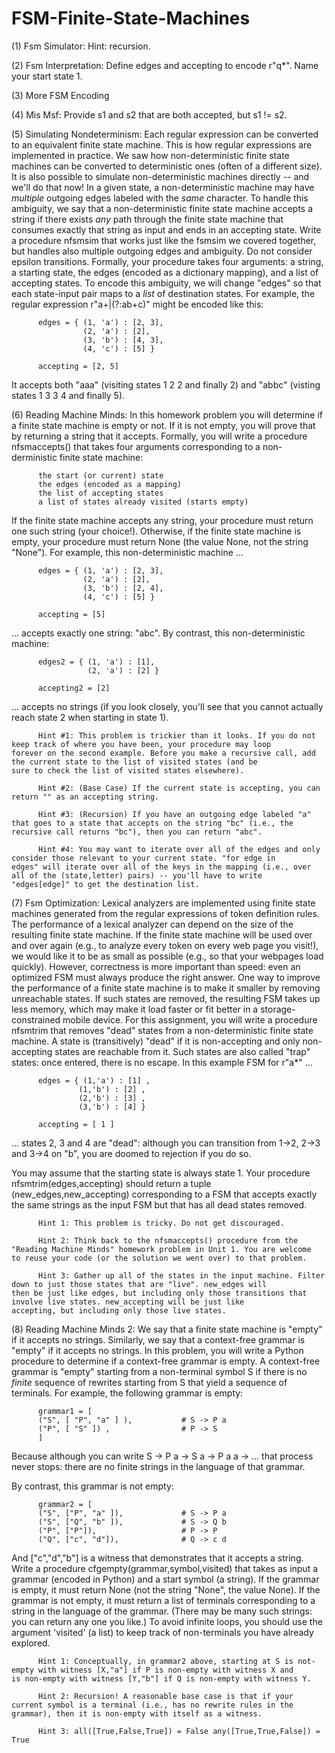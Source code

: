 # FSM-Finite-State-Machines

(1) Fsm Simulator:  Hint: recursion.

(2) Fsm Interpretation:  Define edges and accepting to encode r"q*". Name your start state 1.

(3) More FSM Encoding

(4) Mis Msf:  Provide s1 and s2 that are both accepted, but s1 != s2.

(5) Simulating Nondeterminism:  Each regular expression can be converted to an equivalent finite state machine. This is how regular expressions are implemented in practice. We saw how non-deterministic finite state machines can be converted to deterministic ones (often of a different size). It is also possible to simulate non-deterministic machines directly -- and we'll do that now! In a given state, a non-deterministic machine may have *multiple* outgoing edges labeled with the *same* character. To handle this ambiguity, we say that a non-deterministic finite state machine accepts a string if there exists *any* path through the finite state machine that consumes exactly that string as input and ends in an accepting state. Write a procedure nfsmsim that works just like the fsmsim we covered together, but handles also multiple outgoing edges and ambiguity. Do not consider epsilon transitions. Formally, your procedure takes four arguments: a string, a starting state, the edges (encoded as a dictionary mapping), and a list of accepting states. To encode this ambiguity, we will change "edges" so that each state-input pair maps to a *list* of destination states. For example, the regular expression r"a+|(?:ab+c)" might be encoded like  this:

          edges = { (1, 'a') : [2, 3],
                    (2, 'a') : [2],
                    (3, 'b') : [4, 3],
                    (4, 'c') : [5] }
          
          accepting = [2, 5] 

It accepts both "aaa" (visiting states 1 2 2 and finally 2) and "abbc" (visting states 1 3 3 4 and finally 5). 
 
(6) Reading Machine Minds:  In this homework problem you will determine if a finite state machine is empty or not. If it is not empty, you will prove that by returning a string that it accepts. Formally, you will write a procedure nfsmaccepts() that takes four arguments corresponding to a non-derministic finite state machine:
 
          the start (or current) state
          the edges (encoded as a mapping)
          the list of accepting states
          a list of states already visited (starts empty) 

If the finite state machine accepts any string, your procedure must return one such string (your choice!). Otherwise, if the finite state machine is empty, your procedure must return None (the value None, not the string "None"). For example, this non-deterministic machine ...

          edges = { (1, 'a') : [2, 3],
                    (2, 'a') : [2],
                    (3, 'b') : [2, 4],
                    (4, 'c') : [5] }
          
          accepting = [5] 
          
... accepts exactly one string: "abc". By contrast, this non-deterministic machine: 

          edges2 = { (1, 'a') : [1],
                     (2, 'a') : [2] }
                     
          accepting2 = [2] 
          
... accepts no strings (if you look closely, you'll see that you cannot actually reach state 2 when starting in state 1). 

          Hint #1: This problem is trickier than it looks. If you do not keep track of where you have been, your procedure may loop               forever on the second example. Before you make a recursive call, add the current state to the list of visited states (and be             sure to check the list of visited states elsewhere). 

          Hint #2: (Base Case) If the current state is accepting, you can return "" as an accepting string.  

          Hint #3: (Recursion) If you have an outgoing edge labeled "a" that goes to a state that accepts on the string "bc" (i.e., the           recursive call returns "bc"), then you can return "abc". 

          Hint #4: You may want to iterate over all of the edges and only consider those relevant to your current state. "for edge in             edges" will iterate over all of the keys in the mapping (i.e., over all of the (state,letter) pairs) -- you'll have to write             "edges[edge]" to get the destination list. 

(7) Fsm Optimization:  Lexical analyzers are implemented using finite state machines generated from the regular expressions of token definition rules. The performance of a lexical analyzer can depend on the size of the resulting finite state machine. If the finite state machine will be used over and over again (e.g., to analyze every token on every web page you visit!), we would like it to be as small as possible (e.g., so that your webpages load quickly). However, correctness is more important than speed: even an optimized FSM must always produce the right answer. One way to improve the performance of a finite state machine is to make it smaller by removing unreachable states. If such states are removed, the resulting FSM takes up less memory, which may make it load faster or fit better in a storage-constrained mobile device. For this assignment, you will write a procedure nfsmtrim that removes "dead" states from a non-deterministic finite state machine. A state is (transitively) "dead" if it is non-accepting and only non-accepting states are reachable from it. Such states are also called "trap" states: once entered, there is no escape. In this example FSM for r"a*" ...

          edges = { (1,'a') : [1] ,
                   (1,'b') : [2] ,
                   (2,'b') : [3] ,
                   (3,'b') : [4] } 

          accepting = [ 1 ] 

... states 2, 3 and 4 are "dead": although you can transition from 1->2, 2->3 and 3->4 on "b", you are doomed to rejection if you do so. 

You may assume that the starting state is always state 1. Your procedure nfsmtrim(edges,accepting) should return a tuple (new_edges,new_accepting) corresponding to a FSM that accepts exactly the same strings as the input FSM but that has all dead states removed. 

          Hint 1: This problem is tricky. Do not get discouraged. 

          Hint 2: Think back to the nfsmaccepts() procedure from the "Reading Machine Minds" homework problem in Unit 1. You are welcome           to reuse your code (or the solution we went over) to that problem. 

          Hint 3: Gather up all of the states in the input machine. Filter down to just those states that are "live". new_edges will               then be just like edges, but including only those transitions that involve live states. new_accepting will be just like                 accepting, but including only those live states.

(8) Reading Machine Minds 2:  We say that a finite state machine is "empty" if it accepts no strings. Similarly, we say that a context-free grammar is "empty" if it accepts no strings. In this problem, you will write a Python procedure to determine if a context-free grammar is empty. A context-free grammar is "empty" starting from a non-terminal symbol S if there is no _finite_ sequence of rewrites starting from S that yield a sequence of terminals. For example, the following grammar is empty:

          grammar1 = [ 
          ("S", [ "P", "a" ] ),           # S -> P a
          ("P", [ "S" ]) ,                # P -> S
          ] 
     
Because although you can write S -> P a -> S a -> P a a -> ... that process never stops: there are no finite strings in the language of that grammar. 

By contrast, this grammar is not empty: 

          grammar2 = [
          ("S", ["P", "a" ]),             # S -> P a
          ("S", ["Q", "b" ]),             # S -> Q b
          ("P", ["P"]),                   # P -> P
          ("Q", ["c", "d"]),              # Q -> c d 

And ["c","d","b"] is a witness that demonstrates that it accepts a string. Write a procedure cfgempty(grammar,symbol,visited) that takes as input a grammar (encoded in Python) and a start symbol (a string). If the grammar is empty, it must return None (not the string "None", the value None). If the grammar is not empty, it must return a list of terminals corresponding to a string in the language of the grammar. (There may be many such strings: you can return any one you like.) To avoid infinite loops, you should use the argument 'visited' (a list) to keep track of non-terminals you have already explored. 

          Hint 1: Conceptually, in grammar2 above, starting at S is not-empty with witness [X,"a"] if P is non-empty with witness X and           is non-empty with witness [Y,"b"] if Q is non-empty with witness Y. 
          
          Hint 2: Recursion! A reasonable base case is that if your current symbol is a terminal (i.e., has no rewrite rules in the               grammar), then it is non-empty with itself as a witness. 

          Hint 3: all([True,False,True]) = False any([True,True,False]) = True
